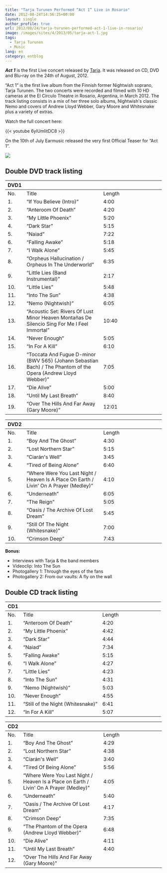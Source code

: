 ```yaml
---
title: "Tarja Turunen Performed “Act 1” Live in Rosario"
date: 2012-08-24T14:56:25+00:00
layout: single
author_profile: true
url: 2012/08/24/tarja-turunen-performed-act-1-live-in-rosario/
image: /images/sites/4/2013/05/tarja-act-1.jpg
tags:
  - Tarja Turunen
  - Music
lang: en
category: entblog
---
```

_**Act 1**_ is the first Live concert released by [Tarja](/entertainment/artists/tarja-turunen/ "Tarja Turunen"). It was released on CD, DVD and Blu-ray on the 24th of August, 2012.

“Act 1” is the first live album from the Finnish former Nightwish soprano, Tarja Turunen. The two concerts were recorded and filmed with 10 HD cameras at the El Círculo Theatre in Rosario, Argentina, in March 2012. The track listing consists in a mix of her three solo albums, Nightwish's classic Nemo and covers of Andrew Lloyd Webber, Gary Moore and Whitesnake plus a variety of extras.

Watch the full concert here:

{{< youtube 6ylUmIitDC8 >}}

On the 10th of July Earmusic released the very first Official Teaser for “Act 1”.

![](/images/2013/05/tarja-act-1.jpg)

## Double DVD track listing

|        DVD1      |  |  |  |  |  |  |  |  |  |       |
|---|---|---|---|---|---|---|---|---|---|---|
|        No.      |        Title      |        Length      |       |  |  |  |  |  |  |  |
|        1.      |        “If You Believe (Intro)”      |        4:00      |  |  |  |  |  |  |  |  |
|        2.      |        “Anteroom Of Death”      |        4:20      |  |  |  |  |  |  |  |  |
|        3.      |        “My Little Phoenix”      |        5:20      |  |  |  |  |  |  |  |  |
|        4.      |        “Dark Star”      |        5:15      |  |  |  |  |  |  |  |  |
|        5.      |        “Naiad”      |        7:22      |  |  |  |  |  |  |  |  |
|        6.      |        “Falling Awake”      |        5:18      |  |  |  |  |  |  |  |  |
|        7.      |        “I Walk Alone”      |        5:45      |  |  |  |  |  |  |  |  |
|        8.      |        “Orpheus Hallucination / Orpheus In The Underworld”      |        6:35      |  |  |  |  |  |  |  |  |
|        9.      |        “Little Lies (Band Instrumental)”      |        2:17      |  |  |  |  |  |  |  |  |
|        10.      |        “Little Lies”      |        5:48      |  |  |  |  |  |  |  |  |
|        11.      |        “Into The Sun”      |        4:38      |  |  |  |  |  |  |  |  |
|        12.      |        “Nemo (Nightwish)”      |        6:05      |  |  |  |  |  |  |  |  |
|        13.      |        “Acoustic Set:                                       Rivers Of Lust                               Minor Heaven                               Montañas De Silencio                               Sing For Me                               I Feel Immortal”                      |        10:40      |  |  |  |  |  |  |  |  |
|        14.      |        “Never Enough”      |        5:05      |  |  |  |  |  |  |  |  |
|        15.      |        “In For A Kill”      |        6:10      |  |  |  |  |  |  |  |  |
|        16.      |        “Toccata And Fugue D-minor (BWV 565) (Johann Sebastian Bach) / The Phantom of the Opera (Andrew Lloyd Webber)”      |        7:05      |  |  |  |  |  |  |  |  |
|        17.      |        “Die Alive”      |        5:00      |  |  |  |  |  |  |  |  |
|        18.      |        “Until My Last Breath”      |        8:40      |  |  |  |  |  |  |  |  |
|        19.      |        “Over The Hills And Far Away (Gary Moore)”      |        12:01      |  |  |  |  |  |  |  |  |


|        DVD2      |  |  |  |  |  |  |  |  |  |       |
|---|---|---|---|---|---|---|---|---|---|---|
|        No.      |        Title      |        Length      |       |  |  |  |  |  |  |  |
|        1.      |        “Boy And The Ghost”      |        4:30      |  |  |  |  |  |  |  |  |
|        2.      |        “Lost Northern Star”      |        5:15      |  |  |  |  |  |  |  |  |
|        3.      |        “Ciarán's Well”      |        3:45      |  |  |  |  |  |  |  |  |
|        4.      |        “Tired of Being Alone”      |        6:40      |  |  |  |  |  |  |  |  |
|        5.      |        “Where Were You Last Night / Heaven Is A Place On Earth / Livin' On A Prayer (Medley)”      |        4:10      |  |  |  |  |  |  |  |  |
|        6.      |        “Underneath”      |        6:05      |  |  |  |  |  |  |  |  |
|        7.      |        “The Reign”      |        5:05      |  |  |  |  |  |  |  |  |
|        8.      |        “Oasis / The Archive Of Lost Dream”      |        5:45      |  |  |  |  |  |  |  |  |
|        9.      |        “Still Of The Night (Whitesnake)”      |        7:00      |  |  |  |  |  |  |  |  |
|        10.      |        “Crimson Deep”      |        7:43      |  |  |  |  |  |  |  |  |

**Bonus:**

* Interviews with Tarja & the band members
* Videoclip: Into The Sun
* Photogallery 1: Through the eyes of the fans
* Photogallery 2: From our vaults: A fly on the wall

## Double CD track listing

|        CD1      |  |  |  |  |  |  |  |  |  |       |
|---|---|---|---|---|---|---|---|---|---|---|
|        No.      |        Title      |        Length      |       |  |  |  |  |  |  |  |
|        1.      |        “Anteroom Of Death”      |        4:20      |  |  |  |  |  |  |  |  |
|        2.      |        “My Little Phoenix”      |        4:42      |  |  |  |  |  |  |  |  |
|        3.      |        “Dark Star”      |        4:44      |  |  |  |  |  |  |  |  |
|        4.      |        “Naiad”      |        7:34      |  |  |  |  |  |  |  |  |
|        5.      |        “Falling Awake”      |        5:15      |  |  |  |  |  |  |  |  |
|        6.      |        “I Walk Alone”      |        4:27      |  |  |  |  |  |  |  |  |
|        7.      |        “Little Lies”      |        4:23      |  |  |  |  |  |  |  |  |
|        8.      |        “Into The Sun”      |        4:31      |  |  |  |  |  |  |  |  |
|        9.      |        “Nemo (Nightwish)”      |        5:03      |  |  |  |  |  |  |  |  |
|        10.      |        “Never Enough”      |        4:55      |  |  |  |  |  |  |  |  |
|        11.      |        “Still of the Night (Whitesnake)”      |        6:41      |  |  |  |  |  |  |  |  |
|        12.      |        “In For A Kill”      |        5:07      |  |  |  |  |  |  |  |  |



|        CD2      |  |  |  |  |  |  |  |  |  |       |
|---|---|---|---|---|---|---|---|---|---|---|
|        No.      |        Title      |        Length      |       |  |  |  |  |  |  |  |
|        1.      |        “Boy And The Ghost”      |        4:29      |  |  |  |  |  |  |  |  |
|        2.      |        “Lost Northern Star”      |        4:38      |  |  |  |  |  |  |  |  |
|        3.      |        “Ciarán's Well”      |        3:40      |  |  |  |  |  |  |  |  |
|        4.      |        “Tired Of Being Alone”      |        5:56      |  |  |  |  |  |  |  |  |
|        5.      |        “Where Were You Last Night / Heaven Is a Place on Earth / Livin' On A Prayer (Medley)”      |        4:05      |  |  |  |  |  |  |  |  |
|        6.      |        “Underneath”      |        5:40      |  |  |  |  |  |  |  |  |
|        7.      |        “Oasis / The Archive Of Lost Dream”      |        4:17      |  |  |  |  |  |  |  |  |
|        8.      |        “Crimson Deep”      |        7:35      |  |  |  |  |  |  |  |  |
|        9.      |        “The Phantom of the Opera (Andrew Lloyd Webber)”      |        6:48      |  |  |  |  |  |  |  |  |
|        10.      |        “Die Alive”      |        4:11      |  |  |  |  |  |  |  |  |
|        11.      |        “Until My Last Breath”      |        4:40      |  |  |  |  |  |  |  |  |
|        12.      |        “Over The Hills And Far Away (Gary Moore)”      |  |  |  |  |  |  |  |  |  |
